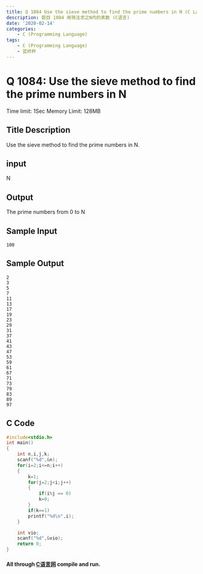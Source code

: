 ```yaml
---
title: Q 1084 Use the sieve method to find the prime numbers in N (C Language)
description: 题目 1084 用筛法求之N内的素数 (C语言)
date: '2020-02-14'
categories:
    - C (Programming Language)
tags:
    - C (Programming Language)
    - 蓝桥杯
---
```


# Q 1084: Use the sieve method to find the prime numbers in N
Time limit: 1Sec Memory Limit: 128MB
## Title Description
Use the sieve method to find the prime numbers in N.
## input
N
## Output
The prime numbers from 0 to N
## Sample Input
```
100
```
## Sample Output
```
2
3
5
7
11
13
17
19
23
29
31
37
41
43
47
53
59
61
67
71
73
79
83
89
97
```
## C Code
```c
#include<stdio.h>
int main()
{
    int n,i,j,k;
    scanf("%d",&n);
    for(i=2;i<=n;i++)
    {
        k=1;
        for(j=2;j<i;j++)
        {
            if(i%j == 0)
            k=0;
        }
        if(k==1)
        printf("%d\n",i);
    }

    int vio;
    scanf("%d",&vio);
    return 0;
}
```
#### All through [C语言网](https://www.dotcpp.com/) compile and run.